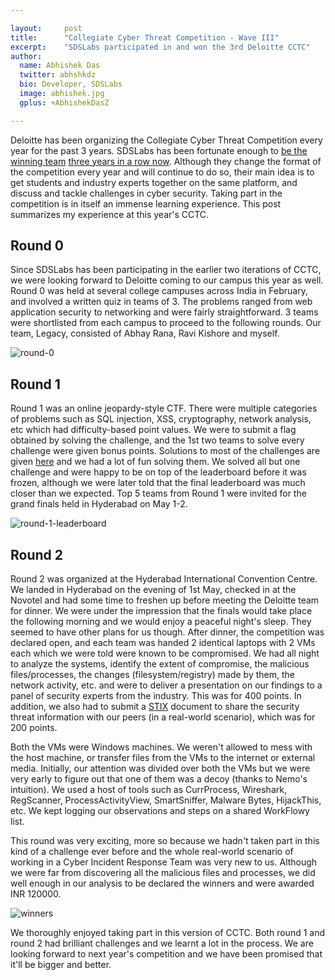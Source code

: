 ```yaml
---

layout:     post
title:      "Collegiate Cyber Threat Competition - Wave III"
excerpt:    "SDSLabs participated in and won the 3rd Deloitte CCTC"
author:
  name: Abhishek Das
  twitter: abhshkdz
  bio: Developer, SDSLabs
  image: abhishek.jpg
  gplus: +AbhishekDasZ

---
```


Deloitte has been organizing the Collegiate Cyber Threat Competition every year for the past 3 years. SDSLabs has been fortunate enough to [be the winning team][cctc1] [three years in a row now][cctc2]. Although they change the format of the competition every year and will continue to do so, their main idea is to get students and industry experts together on the same platform, and discuss and tackle challenges in cyber security. Taking part in the competition is in itself an immense learning experience. This post summarizes my experience at this year's CCTC.

## Round 0

Since SDSLabs has been participating in the earlier two iterations of CCTC, we were looking forward to Deloitte coming to our campus this year as well. Round 0 was held at several college campuses across India in February, and involved a written quiz in teams of 3. The problems ranged from web application security to networking and were fairly straightforward. 3 teams were shortlisted from each campus to proceed to the following rounds. Our team, Legacy, consisted of Abhay Rana, Ravi Kishore and myself.

![round-0](/images/posts/cctc/round-0.jpg)

## Round 1

Round 1 was an online jeopardy-style CTF. There were multiple categories of problems such as SQL injection, XSS, cryptography, network analysis, etc which had difficulty-based point values. We were to submit a flag obtained by solving the challenge, and the 1st two teams to solve every challenge were given bonus points. Solutions to most of the challenges are given [here](https://github.com/captn3m0/cctc3-solutions) and we had a lot of fun solving them. We solved all but one challenge and were happy to be on top of the leaderboard before it was frozen, although we were later told that the final leaderboard was much closer than we expected. Top 5 teams from Round 1 were invited for the grand finals held in Hyderabad on May 1-2.

![round-1-leaderboard](/images/posts/cctc/round-1-leaderboard.jpg)

## Round 2

Round 2 was organized at the Hyderabad International Convention Centre. We landed in Hyderabad on the evening of 1st May, checked in at the Novotel and had some time to freshen up before meeting the Deloitte team for dinner. We were under the impression that the finals would take place the following morning and we would enjoy a peaceful night's sleep. They seemed to have other plans for us though. After dinner, the competition was declared open, and each team was handed 2 identical laptops with 2 VMs each which we were told were known to be compromised. We had all night to analyze the systems, identify the extent of compromise, the malicious files/processes, the changes (filesystem/registry) made by them, the network activity, etc. and were to deliver a presentation on our findings to a panel of security experts from the industry. This was for 400 points. In addition, we also had to submit a [STIX](https://stix.mitre.org/) document to share the security threat information with our peers (in a real-world scenario), which was for 200 points.

Both the VMs were Windows machines. We weren't allowed to mess with the host machine, or transfer files from the VMs to the internet or external media. Initially, our attention was divided over both the VMs but we were very early to figure out that one of them was a decoy (thanks to Nemo's intuition). We used a host of tools such as CurrProcess, Wireshark, RegScanner, ProcessActivityView, SmartSniffer, Malware Bytes, HijackThis, etc. We kept logging our observations and steps on a shared WorkFlowy list. 

This round was very exciting, more so because we hadn't taken part in this kind of a challenge ever before and the whole real-world scenario of working in a Cyber Incident Response Team was very new to us. Although we were far from discovering all the malicious files and processes, we did well enough in our analysis to be declared the winners and were awarded INR 120000.

![winners](/images/posts/cctc/winners.jpg)

We thoroughly enjoyed taking part in this version of CCTC. Both round 1 and round 2 had brilliant challenges and we learnt a lot in the process. We are looking forward to next year's competition and we have been promised that it'll be bigger and better.

[cctc1]: https://captnemo.in/blog/2011/11/20/cctc-blog/
[cctc2]: https://www.facebook.com/photo.php?fbid=10151631176199203&set=t.622604202&type=3&theater